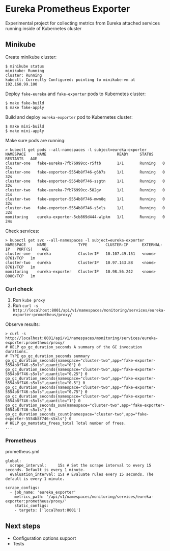 # Eureka Prometheus Exporter

Experimental project for collecting metrics from 
Eureka attached services running inside of Kubernetes cluster

## Minikube

Create minikube cluster:
```
$ minikube status
minikube: Running
cluster: Running
kubectl: Correctly Configured: pointing to minikube-vm at 192.168.99.100
```

Deploy `fake-eureka` and `fake-exporter` pods to Kubernetes cluster:
```
$ make fake-build
$ make fake-apply
```

Build and deploy `eureka-exporter` pod to Kubernetes cluster:
```
$ make mini-build
$ make mini-apply
```

Make sure pods are running:
```
> kubectl get pods --all-namespaces -l subject=eureka-exporter
NAMESPACE     NAME                               READY     STATUS    RESTARTS   AGE
cluster-one   fake-eureka-7fb76999cc-r5ftb       1/1       Running   0          31s
cluster-one   fake-exporter-5554b8f746-g6b7s     1/1       Running   0          32s
cluster-one   fake-exporter-5554b8f746-ssgtn     1/1       Running   0          32s
cluster-two   fake-eureka-7fb76999cc-582gv       1/1       Running   0          31s
cluster-two   fake-exporter-5554b8f746-mwn8q     1/1       Running   0          32s
cluster-two   fake-exporter-5554b8f746-s5xls     1/1       Running   0          32s
monitoring    eureka-exporter-5cb869d444-wlpkm   1/1       Running   0          24s
```

Check services:
```
> kubectl get svc --all-namespaces -l subject=eureka-exporter
NAMESPACE     NAME              TYPE        CLUSTER-IP      EXTERNAL-IP   PORT(S)    AGE
cluster-one   eureka            ClusterIP   10.107.49.151   <none>        8761/TCP   1m
cluster-two   eureka            ClusterIP   10.97.143.88    <none>        8761/TCP   1m
monitoring    eureka-exporter   ClusterIP   10.98.56.242    <none>        8080/TCP   1m
```

### Curl check

1) Run `kube proxy`
2) Run `curl -s http://localhost:8001/api/v1/namespaces/monitoring/services/eureka-exporter:prometheus/proxy/`

Observe results:
```
> curl -s http://localhost:8001/api/v1/namespaces/monitoring/services/eureka-exporter:prometheus/proxy/
# HELP go_gc_duration_seconds A summary of the GC invocation durations.
# TYPE go_gc_duration_seconds summary
go_gc_duration_seconds{namespace="cluster-two",app="fake-exporter-5554b8f746-s5xls",quantile="0"} 0
go_gc_duration_seconds{namespace="cluster-two",app="fake-exporter-5554b8f746-s5xls",quantile="0.25"} 0
go_gc_duration_seconds{namespace="cluster-two",app="fake-exporter-5554b8f746-s5xls",quantile="0.5"} 0
go_gc_duration_seconds{namespace="cluster-two",app="fake-exporter-5554b8f746-s5xls",quantile="0.75"} 0
go_gc_duration_seconds{namespace="cluster-two",app="fake-exporter-5554b8f746-s5xls",quantile="1"} 0
go_gc_duration_seconds_sum{namespace="cluster-two",app="fake-exporter-5554b8f746-s5xls"} 0
go_gc_duration_seconds_count{namespace="cluster-two",app="fake-exporter-5554b8f746-s5xls"} 0
# HELP go_memstats_frees_total Total number of frees.
...
```

### Prometheus

prometheus.yml
```
global:
  scrape_interval:     15s # Set the scrape interval to every 15 seconds. Default is every 1 minute.
  evaluation_interval: 15s # Evaluate rules every 15 seconds. The default is every 1 minute.

scrape_configs:
  - job_name: 'eureka_exporter'
    metrics_path: '/api/v1/namespaces/monitoring/services/eureka-exporter:prometheus/proxy/'
    static_configs:
    - targets: ['localhost:8001']
```


## Next steps

* Configuration options support
* Tests
